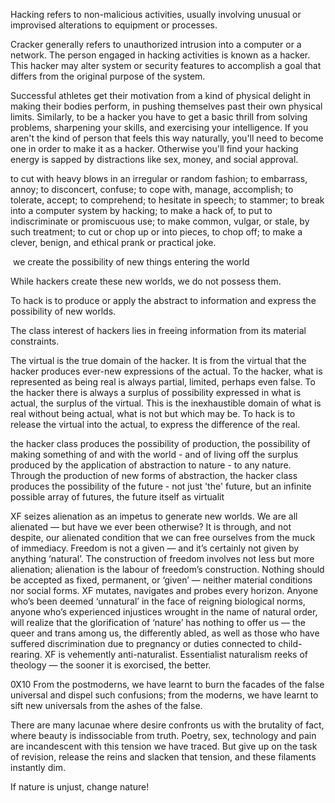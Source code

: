 Hacking refers to non-malicious activities, usually involving unusual or improvised alterations to equipment or processes.

Cracker generally refers to unauthorized intrusion into a computer or a network. The person engaged in hacking activities is known as a hacker. This hacker may alter system or security features to accomplish a goal that differs from the original purpose of the system.


Successful athletes get their motivation from a kind of physical delight in making their bodies perform, in pushing themselves past their own physical limits. Similarly, to be a hacker you have to get a basic thrill from solving problems, sharpening your skills, and exercising your intelligence.
If you aren't the kind of person that feels this way naturally, you'll need to become one in order to make it as a hacker. Otherwise you'll find your hacking energy is sapped by distractions like sex, money, and social approval.

to cut with heavy blows in an irregular or random fashion;
to embarrass, annoy; to disconcert, confuse;
to cope with, manage, accomplish; to tolerate, accept; to comprehend;
to hesitate in speech; to stammer;
to break into a computer system by hacking;
to make a hack of, to put to indiscriminate or promiscuous use; to make common, vulgar, or stale, by such treatment;
to cut or chop up or into pieces, to chop off;
to make a clever, benign, and ethical prank or practical joke.

 we create the possibility of new things entering the world

While hackers create these new worlds, we do not possess them. 

To hack is to produce or apply the abstract to information and express the possibility of new worlds.

 The class interest of hackers lies in freeing information from its material constraints.

The virtual is the true domain of the hacker. It is from the virtual that the hacker produces ever-new expressions of the actual. To the hacker, what is represented as being real is always partial, limited, perhaps even false. To the hacker there is always a surplus of possibility expressed in what is actual, the surplus of the virtual. This is the inexhaustible domain of what is real without being actual, what is not but which may be. To hack is to release the virtual into the actual, to express the difference of the real.

 the hacker class produces the possibility of production, the possibility of making something of and with the world - and of living off the surplus produced by the application of abstraction to nature - to any nature. Through the production of new forms of abstraction, the hacker class produces the possibility of the future - not just 'the' future, but an infinite possible array of futures, the future itself as virtualit

XF seizes alienation as an impetus to generate new worlds. We are all alienated — but have we ever been otherwise? It is through, and not despite, our alienated condition that we can free ourselves from the muck of immediacy. Freedom is not a given — and it’s certainly not given by anything ‘natural’. The construction of freedom involves not less but more alienation; alienation is the labour of freedom’s construction. Nothing should be accepted as fixed, permanent, or ‘given’ — neither material conditions nor social forms. XF mutates, navigates and probes every horizon. Anyone who’s been deemed ‘unnatural’ in the face of reigning biological norms, anyone who’s experienced injustices wrought in the name of natural order, will realize that the glorification of ‘nature’ has nothing to offer us — the queer and trans among us, the differently abled, as well as those who have suffered discrimination due to pregnancy or duties connected to child-rearing. XF is vehemently anti-naturalist. Essentialist naturalism reeks of theology — the sooner it is exorcised, the better.

0X10
From the postmoderns, we have learnt to burn the facades of the false universal and dispel such confusions; from the moderns, we have learnt to sift new universals from the ashes of the false.

There are many lacunae where desire confronts us with the brutality of fact, where beauty is indissociable from truth. 
Poetry, sex, technology and pain are incandescent with this tension we have traced. But give up on the task of revision, release the reins and slacken that tension, and these filaments instantly dim.

If nature is unjust, change nature!
